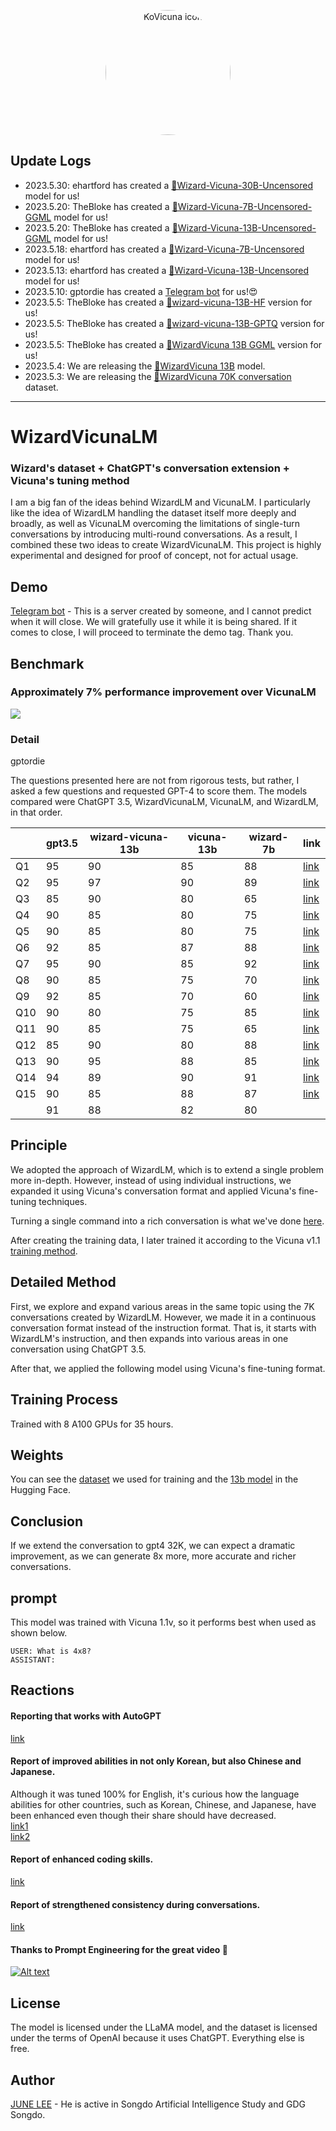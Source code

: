 <p align="center" width="100%">
<img src="https://user-images.githubusercontent.com/21379657/235832523-0d5656e3-fbbc-48f1-becb-0c3fe22ade0b.png" alt="KoVicuna icon" style="width: 200px; height:200px; display: block; margin: auto; border-radius: 50%;">
</p>

## Update Logs

- 2023.5.30: ehartford has created a [🤗Wizard-Vicuna-30B-Uncensored](https://huggingface.co/ehartford/Wizard-Vicuna-30B-Uncensored) model for us!
- 2023.5.20: TheBloke has created a [🤗Wizard-Vicuna-7B-Uncensored-GGML](https://huggingface.co/TheBloke/Wizard-Vicuna-7B-Uncensored-GGML) model for us!
- 2023.5.20: TheBloke has created a [🤗Wizard-Vicuna-13B-Uncensored-GGML](https://huggingface.co/TheBloke/Wizard-Vicuna-13B-Uncensored-GGML) model for us!
- 2023.5.18: ehartford has created a [🤗Wizard-Vicuna-7B-Uncensored](https://huggingface.co/ehartford/Wizard-Vicuna-7B-Uncensored) model for us!
- 2023.5.13: ehartford has created a [🤗Wizard-Vicuna-13B-Uncensored](https://huggingface.co/ehartford/Wizard-Vicuna-13B-Uncensored) model for us!
- 2023.5.10: gptordie has created a [Telegram bot](https://t.me/WizardVicuna13Bot) for us!😍
- 2023.5.5: TheBloke has created a [🤗wizard-vicuna-13B-HF](https://huggingface.co/TheBloke/wizard-vicuna-13B-HF) version for us!
- 2023.5.5: TheBloke has created a [🤗wizard-vicuna-13B-GPTQ](https://huggingface.co/TheBloke/wizard-vicuna-13B-GPTQ) version for us!
- 2023.5.5: TheBloke has created a [🤗WizardVicuna 13B GGML](https://huggingface.co/TheBloke/wizard-vicuna-13B-GGML) version for us!
- 2023.5.4: We are releasing the [🤗WizardVicuna 13B](https://huggingface.co/junelee/wizard-vicuna-13b) model.
- 2023.5.3: We are releasing the [🤗WizardVicuna 70K conversation](https://huggingface.co/datasets/junelee/wizard_vicuna_70k) dataset.

--- 
# WizardVicunaLM
### Wizard's dataset + ChatGPT's conversation extension + Vicuna's tuning method
I am a big fan of the ideas behind WizardLM and VicunaLM. I particularly like the idea of WizardLM handling the dataset itself more deeply and broadly, as well as VicunaLM overcoming the limitations of single-turn conversations by introducing multi-round conversations. As a result, I combined these two ideas to create WizardVicunaLM. This project is highly experimental and designed for proof of concept, not for actual usage.

## Demo
[Telegram bot](https://t.me/WizardVicuna13Bot) - This is a server created by someone, and I cannot predict when it will close. We will gratefully use it while it is being shared. If it comes to close, I will proceed to terminate the demo tag. Thank you.

## Benchmark
### Approximately 7% performance improvement over VicunaLM
![](https://user-images.githubusercontent.com/21379657/236088663-3fa212c9-0112-4d44-9b01-f16ea093cb67.png)


### Detail 
gptordie

The questions presented here are not from rigorous tests, but rather, I asked a few questions and requested GPT-4 to score them. The models compared were ChatGPT 3.5, WizardVicunaLM, VicunaLM, and WizardLM, in that order.

|     | gpt3.5 | wizard-vicuna-13b | vicuna-13b | wizard-7b | link     |
|-----|--------|-------------------|------------|-----------|----------|
| Q1  | 95     | 90                | 85         | 88        | [link](https://sharegpt.com/c/YdhIlby) |
| Q2  | 95     | 97                | 90         | 89        | [link](https://sharegpt.com/c/YOqOV4g) |
| Q3  | 85     | 90                | 80         | 65        | [link](https://sharegpt.com/c/uDmrcL9) |
| Q4  | 90     | 85                | 80         | 75        | [link](https://sharegpt.com/c/XBbK5MZ) |
| Q5  | 90     | 85                | 80         | 75        | [link](https://sharegpt.com/c/AQ5tgQX) |
| Q6  | 92     | 85                | 87         | 88        | [link](https://sharegpt.com/c/eVYwfIr) |
| Q7  | 95     | 90                | 85         | 92        | [link](https://sharegpt.com/c/Kqyeub4) |
| Q8  | 90     | 85                | 75         | 70        | [link](https://sharegpt.com/c/M0gIjMF) |
| Q9  | 92     | 85                | 70         | 60        | [link](https://sharegpt.com/c/fOvMtQt) |
| Q10 | 90     | 80                | 75         | 85        | [link](https://sharegpt.com/c/YYiCaUz) |
| Q11 | 90     | 85                | 75         | 65        | [link](https://sharegpt.com/c/HMkKKGU) |
| Q12 | 85     | 90                | 80         | 88        | [link](https://sharegpt.com/c/XbW6jgB) |
| Q13 | 90     | 95                | 88         | 85        | [link](https://sharegpt.com/c/JXZb7y6) |
| Q14 | 94     | 89                | 90         | 91        | [link](https://sharegpt.com/c/cTXH4IS) |
| Q15 | 90     | 85                | 88         | 87        | [link](https://sharegpt.com/c/GZiM0Yt) |
|     | 91     | 88                | 82         | 80        |          |



## Principle

We adopted the approach of WizardLM, which is to extend a single problem more in-depth. However, instead of using individual instructions, we expanded it using Vicuna's conversation format and applied Vicuna's fine-tuning techniques.

Turning a single command into a rich conversation is what we've done [here](https://sharegpt.com/c/6cmxqq0).

After creating the training data, I later trained it according to the Vicuna v1.1 [training method](https://github.com/lm-sys/FastChat/blob/main/scripts/train_vicuna_13b.sh).


## Detailed Method

First, we explore and expand various areas in the same topic using the 7K conversations created by WizardLM. However, we made it in a continuous conversation format instead of the instruction format. That is, it starts with WizardLM's instruction, and then expands into various areas in one conversation using ChatGPT 3.5.

After that, we applied the following model using Vicuna's fine-tuning format.

## Training Process

Trained with 8 A100 GPUs for 35 hours.

## Weights
You can see the [dataset](https://huggingface.co/datasets/junelee/wizard_vicuna_70k) we used for training and the [13b model](https://huggingface.co/junelee/wizard-vicuna-13b) in the Hugging Face.

## Conclusion
If we extend the conversation to gpt4 32K, we can expect a dramatic improvement, as we can generate 8x more, more accurate and richer conversations.


## prompt
This model was trained with Vicuna 1.1v, so it performs best when used as shown below.
```
USER: What is 4x8?
ASSISTANT:
```


## Reactions

#### Reporting that works with AutoGPT
[link](https://huggingface.co/TheBloke/wizard-vicuna-13B-GPTQ/discussions/1#6457ce252ccdd06d06141f02)

#### Report of improved abilities in not only Korean, but also Chinese and Japanese.
Although it was tuned 100% for English, it's curious how the language abilities for other countries, such as Korean, Chinese, and Japanese, have been enhanced even though their share should have decreased.<br/>
[link1](https://huggingface.co/TheBloke/wizard-vicuna-13B-GPTQ/discussions/1) <br/>
[link2](https://arca.live/b/alpaca/75534266?mode=best&p=1)


#### Report of enhanced coding skills.
[link](https://www.reddit.com/r/LocalLLaMA/comments/1386o9f/comment/jixdnoj/?utm_source=share&utm_medium=web2x&context=3)


#### Report of strengthened consistency during conversations.
[link](https://www.reddit.com/r/LocalLLaMA/comments/1376oho/comment/jiwydq4/?utm_source=share&utm_medium=web2x&context=3)

#### Thanks to Prompt Engineering for the great video 🙏
[![Alt text](https://img.youtube.com/vi/8BVMcuIGiAA/0.jpg)](https://www.youtube.com/watch?v=8BVMcuIGiAA)



## License
The model is licensed under the LLaMA model, and the dataset is licensed under the terms of OpenAI because it uses ChatGPT. Everything else is free.

## Author

[JUNE LEE](https://github.com/melodysdreamj) - He is active in Songdo Artificial Intelligence Study and GDG Songdo.
